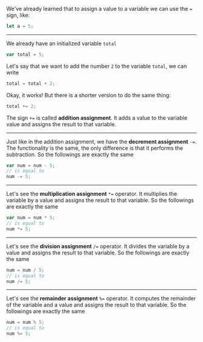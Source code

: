 We've already learned that to assign a value to a variable we can use the `=` sign, like:
```javascript
let a = 5;
```

---

We already have an initialized variable `total`
```javascript
var total = 5;
```
Let's say that we want to add the number `2` to the variable `total`, we can write
```javascript
total = total + 2;
```
Okay, it works! But there is a shorter version to do the same thing:
```javascript
total += 2;
```
The sign `+=` is called **addition assignment**.
It adds a value to the variable value and assigns the result to that variable.

---

Just like in the addition assignment, we have the **decrement assignment** `-=`.
The functionality is the same, the only difference is that it performs the subtraction.
So the followings are exactly the same
```javascript
var num = num - 5;
// is equal to
num -= 5;
```

---

Let's see the **multiplication assignment** `*=` operator.
It multiplies the variable by a value and assigns the result to that variable.
So the followings are exactly the same
```javascript
var num = num * 5;
// is equal to
num *= 5;
```

---

Let's see the **division assignment** `/=` operator.
It divides the variable by a value and assigns the result to that variable.
So the followings are exactly the same
```javascript
num = num / 5;
// is equal to
num /= 5;
```

---

Let's see the **remainder assignment** `%=` operator.
It computes the remainder of the variable and a value and assigns the result to that variable.
So the followings are exactly the same
```javascript
num = num % 5;
// is equal to
num %= 5;
```
